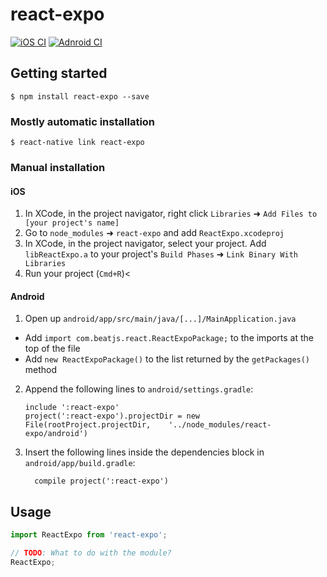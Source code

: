 # react-expo

[![iOS CI](https://github.com/beatjs/react-expo/actions/workflows/ios.yml/badge.svg?branch=main)](https://github.com/beatjs/react-expo/actions/workflows/ios.yml)
[![Adnroid CI](https://github.com/beatjs/react-expo/actions/workflows/android.yml/badge.svg?branch=main)](https://github.com/beatjs/react-expo/actions/workflows/android.yml)

## Getting started

`$ npm install react-expo --save`

### Mostly automatic installation

`$ react-native link react-expo`

### Manual installation


#### iOS

1. In XCode, in the project navigator, right click `Libraries` ➜ `Add Files to [your project's name]`
2. Go to `node_modules` ➜ `react-expo` and add `ReactExpo.xcodeproj`
3. In XCode, in the project navigator, select your project. Add `libReactExpo.a` to your project's `Build Phases` ➜ `Link Binary With Libraries`
4. Run your project (`Cmd+R`)<

#### Android

1. Open up `android/app/src/main/java/[...]/MainApplication.java`
  - Add `import com.beatjs.react.ReactExpoPackage;` to the imports at the top of the file
  - Add `new ReactExpoPackage()` to the list returned by the `getPackages()` method
2. Append the following lines to `android/settings.gradle`:
  	```
  	include ':react-expo'
  	project(':react-expo').projectDir = new File(rootProject.projectDir, 	'../node_modules/react-expo/android')
  	```
3. Insert the following lines inside the dependencies block in `android/app/build.gradle`:
  	```
      compile project(':react-expo')
  	```


## Usage
```javascript
import ReactExpo from 'react-expo';

// TODO: What to do with the module?
ReactExpo;
```
  

